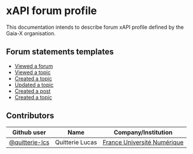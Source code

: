 # xAPI forum profile

This documentation intends to describe forum xAPI profile defined by the Gaia-X organisation.

## Forum statements templates

- [Viewed a forum](./statements/viewed_forum.md)
- [Viewed a topic](./statements/viewed_topic.md)
- [Created a topic](./statements/created_topic.md)
- [Updated a topic](./statements/updated_topic.md)
- [Created a post](./statements/viewed_forum.md)
- [Created a topic](./statements/viewed_forum.md)

## Contributors

| Github user  | Name           | Company/Institution         |
|---|---|---|
| [@quitterie-lcs](https://github.com/quitterie-lcs) | Quitterie Lucas | [France Université Numérique](https://www.france-universite-numerique.fr/en/) |
